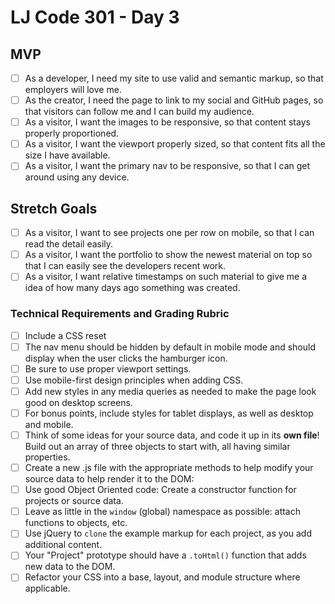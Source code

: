 # LJ Code 301 - Day 3

## MVP

- [ ] As a developer, I need my site to use valid and semantic markup, so that employers will love me.
- [ ] As the creator, I need the page to link to my social and GitHub pages, so that visitors can follow me and I can build my audience.
- [ ] As a visitor, I want the images to be responsive, so that content stays properly proportioned.
- [ ] As a visitor, I want the viewport properly sized, so that content fits all the size I have available.
- [ ] As a visitor, I want the primary nav to be responsive, so that I can get around using any device.

## Stretch Goals
- [ ] As a visitor, I want to see projects one per row on mobile, so that I can read the detail easily.
- [ ] As a visitor, I want the portfolio to show the newest material on top so that I can easily see the developers recent work.
- [ ] As a visitor, I want relative timestamps on such material to give me a idea of how many days ago something was created.

### Technical Requirements and Grading Rubric

- [ ] Include a CSS reset
- [ ] The nav menu should be hidden by default in mobile mode and should display when the user clicks the hamburger icon.
- [ ] Be sure to use proper viewport settings.
- [ ] Use mobile-first design principles when adding CSS.
- [ ] Add new styles in any media queries as needed to make the page look good on desktop screens.
- [ ] For bonus points, include styles for tablet displays, as well as desktop and mobile.
- [ ] Think of some ideas for your source data, and code it up in its **own file**! Build out an array of three objects to   start with, all having similar properties.
- [ ] Create a new .js file with the appropriate methods to help modify your source data to help render it to the DOM:
- [ ] Use good Object Oriented code: Create a constructor function for projects or source data.
- [ ] Leave as little in the `window` (global) namespace as possible: attach functions to objects, etc.
- [ ] Use jQuery to `clone` the example markup for each project, as you add additional content.
- [ ] Your "Project" prototype should have a `.toHtml()` function that adds new data to the DOM.
- [ ] Refactor your CSS into a base, layout, and module structure where applicable.
